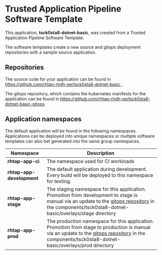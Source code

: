 # Trusted Application Pipeline Software Template

This application, **tsck0sta8-dotnet-basic**, was created from a Trusted Application Pipeline Software Template.

The software templates create a new source and gitops deployment repositories with a sample source application. 

## Repositories

The source code for your application can be found in [https://github.com/rhtap-rhdh-qe/tsck0sta8-dotnet-basic ](https://github.com/rhtap-rhdh-qe/tsck0sta8-dotnet-basic ).
 
The gitops repository, which contains the kubernetes manifests for the application can be found in 
[https://github.com/rhtap-rhdh-qe/tsck0sta8-dotnet-basic-gitops ](https://github.com/rhtap-rhdh-qe/tsck0sta8-dotnet-basic-gitops ) 

## Application namespaces 

The default application will be found in the following namespaces. Applications can be deployed into unique namespaces or multiple software templates can also bet generated into the same group namespaces.  

|  Namespace   |  Description   |  
| -------- | -------- |
| **rhtap-app-ci** | The namespace used for CI workloads |
| **rhtap-app-development** | The default application during development. Every build will be deployed to this namespace for testing. |
| **rhtap-app-stage** | The staging namespace for this application. Promotion from development to stage is manual via an update to the [gitops repository](https://github.com/rhtap-rhdh-qe/tsck0sta8-dotnet-basic-gitops ) in the components/tsck0sta8-dotnet-basic/overlays/stage directory |
| **rhtap-app-prod** | The production namespace for this application. Promotion from stage to production is manual via an update to the [gitops repository](https://github.com/rhtap-rhdh-qe/tsck0sta8-dotnet-basic-gitops ) in the components/tsck0sta8-dotnet-basic/overlays/prod directory |